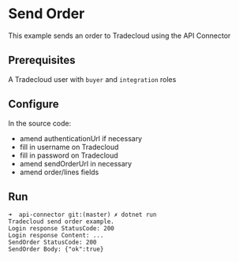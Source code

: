 # Send Order

This example sends an order to Tradecloud using the API Connector

## Prerequisites

A Tradecloud user with `buyer` and `integration` roles

## Configure

In the source code:
- amend authenticationUrl if necessary
- fill in username on Tradecloud
- fill in password on Tradecloud
- amend sendOrderUrl in necessary
- amend order/lines fields

## Run

```
➜  api-connector git:(master) ✗ dotnet run
Tradecloud send order example.
Login response StatusCode: 200
Login response Content: ...
SendOrder StatusCode: 200
SendOrder Body: {"ok":true}
```